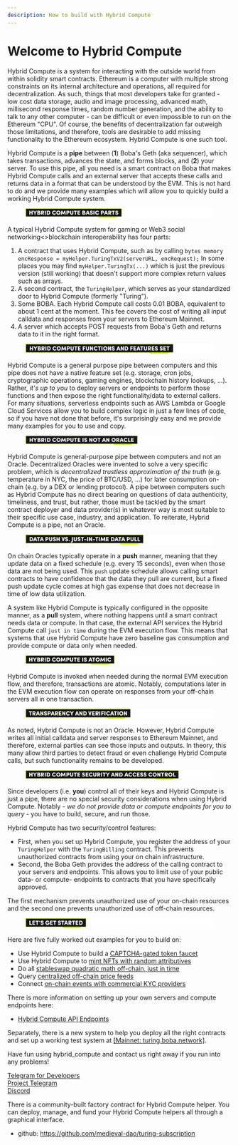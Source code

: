 ```yaml
---
description: How to build with Hybrid Compute
---
```


# Welcome to Hybrid Compute

Hybrid Compute is a system for interacting with the outside world from within solidity smart contracts. Ethereum is a computer with multiple strong constraints on its internal architecture and operations, all required for decentralization. As such, things that most developers take for granted - low cost data storage, audio and image processing, advanced math, millisecond response times, random number generation, and the ability to talk to any other computer - can be difficult or even impossible to run on the Ethereum "CPU". Of course, the benefits of decentralization far outweigh those limitations, and therefore, tools are desirable to add missing functionality to the Ethereum ecosystem. Hybrid Compute is one such tool.

Hybrid Compute is a **pipe** between (**1**) Boba's Geth (aka sequencer), which takes transactions, advances the state, and forms blocks, and (**2**) your server. To use this pipe, all you need is a smart contract on Boba that makes Hybrid Compute calls and an external server that accepts these calls and returns data in a format that can be understood by the EVM. This is not hard to do and we provide many examples which will allow you to quickly build a working Hybrid Compute system.

<figure><img src="../../.gitbook/assets/Artboard 1 (3) (1).png" alt=""><figcaption></figcaption></figure>

A typical Hybrid Compute system for gaming or Web3 social networking<>blockchain interoperability has four parts:

1. A contract that uses Hybrid Compute, such as by calling `bytes memory encResponse = myHelper.TuringTxV2(serverURL, encRequest);` In some places you may find `myHelper.TuringTx(...)` which is just the previous version (still working) that doesn't support more complex return values such as arrays.
2. A second contract, the `TuringHelper`, which serves as your standardized door to Hybrid Compute (formerly "Turing").
3. Some BOBA. Each Hybrid Compute call costs 0.01 BOBA, equivalent to about 1 cent at the moment. This fee covers the cost of writing all input calldata and responses from your servers to Ethereum Mainnet.
4. A server which accepts POST requests from Boba's Geth and returns data to it in the right format.

<figure><img src="../../.gitbook/assets/Artboard 2 (1) (2) (1).png" alt=""><figcaption></figcaption></figure>

Hybrid Compute is a general purpose pipe between computers and this pipe does not have a native feature set (e.g. storage, cron jobs, cryptographic operations, gaming engines, blockchain history lookups, ...). Rather, _it's up to you_ to deploy servers or endpoints to perform those functions and then expose the right functionality/data to external callers. For many situations, serverless endpoints such as AWS Lambda or Google Cloud Services allow you to build complex logic in just a few lines of code, so if you have not done that before, it's surprisingly easy and we provide many examples for you to use and copy.

<figure><img src="../../.gitbook/assets/Artboard 3 (9).png" alt=""><figcaption></figcaption></figure>

Hybrid Compute is general-purpose pipe between computers and not an Oracle. Decentralized Oracles were invented to solve a very specific problem, which is _decentralized trustless approximation of the truth_ (e.g. temperature in NYC, the price of BTC/USD, ...) for later consumption on-chain (e.g. by a DEX or lending protocol). A pipe between computers such as Hybrid Compute has no direct bearing on questions of data authenticity, timeliness, and trust, but rather, those must be tackled by the smart contract deployer and data provider(s) in whatever way is most suitable to their specific use case, industry, and application. To reiterate, Hybrid Compute is a pipe, not an Oracle.

<figure><img src="../../.gitbook/assets/Artboard 4 (3) (1).png" alt=""><figcaption></figcaption></figure>

On chain Oracles typically operate in a **push** manner, meaning that they update data on a fixed schedule (e.g. every 15 seconds), even when those data are not being used. This `push` update schedule allows calling smart contracts to have confidence that the data they pull are current, but a fixed push update cycle comes at high gas expense that does not decrease in time of low data utilization.

A system like Hybrid Compute is typically configured in the opposite manner, as a **pull** system, where nothing happens until a smart contract needs data or compute. In that case, the external API services the Hybrid Compute call `just in time` during the EVM execution flow. This means that systems that use Hybrid Compute have zero baseline gas consumption and provide compute or data only when needed.

<figure><img src="../../.gitbook/assets/Artboard 5 (2).png" alt=""><figcaption></figcaption></figure>

Hybrid Compute is invoked when needed during the normal EVM execution flow, and therefore, transactions are atomic. Notably, computations later in the EVM execution flow can operate on responses from your off-chain servers all in one transaction.

<figure><img src="../../.gitbook/assets/Artboard 6 (2) (1).png" alt=""><figcaption></figcaption></figure>

As noted, Hybrid Compute is not an Oracle. However, Hybrid Compute writes all initial calldata and server responses to Ethereum Mainnet, and therefore, external parties can see those inputs and outputs. In theory, this many allow third parties to detect fraud or even challenge Hybrid Compute calls, but such functionality remains to be developed.

<figure><img src="../../.gitbook/assets/Artboard 7 (3).png" alt=""><figcaption></figcaption></figure>

Since developers (i.e. **you**) control all of their keys and Hybrid Compute is just a pipe, there are no special security considerations when using Hybrid Compute. Notably - _we do not provide data or compute endpoints for you to query_ - you have to build, secure, and run those.

Hybrid Compute has two security/control features:

* First, when you set up Hybrid Compute, you register the address of your `TuringHelper` with the `TuringBilling` contract. This prevents unauthorized contracts from using your on chain infrastructure.
* Second, the Boba Geth provides the address of the calling contract to your servers and endpoints. This allows you to limit use of your public data- or compute- endpoints to contracts that you have specifically approved.

The first mechanism prevents unauthorized use of your on-chain resources and the second one prevents unauthorized use of off-chain resources.

<figure><img src="../../.gitbook/assets/Artboard 8 (1) (1).png" alt=""><figcaption></figcaption></figure>

Here are five fully worked out examples for you to build on:

* Use Hybrid Compute to build a [CAPTCHA-gated token faucet](../hc/hc-captcha-faucet.md)
* Use Hybrid Compute to [mint NFTs with random attributives](../hc/monsters.md)
* Do all [stableswap quadratic math off-chain, just in time](https://github.com/bobanetwork/boba/tree/develop/boba\_examples/turing-lending)
* Query [centralized off-chain price feeds](price-feeds.md#3-bobalink)
* Connect [on-chain events with commercial KYC providers](../hc/kyc.md)

There is more information on setting up your own servers and compute endpoints here:

* [Hybrid Compute API Endpoints](../hc/AWS\_lambda\_setup.md)

Separately, there is a new system to help you deploy all the right contracts and set up a working test system at [\[Mainnet: turing.boba.network\]](https://turing.boba.network).

Have fun using hybrid\_compute and contact us right away if you run into any problems!

[Telegram for Developers](https://t.me/bobadev)\
[Project Telegram](https://t.me/bobanetwork)\
[Discord](https://discord.com/invite/YFweUKCb8a)

There is a community-built factory contract for Hybrid Compute helper. You can deploy, manage, and fund your Hybrid Compute helpers all through a graphical interface.

* github: https://github.com/medieval-dao/turing-subscription
